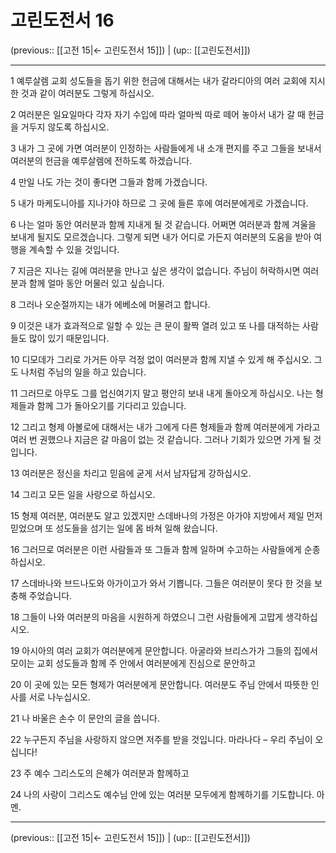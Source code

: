 # 고린도전서 16

(previous:: [[고전 15|← 고린도전서 15]]) | (up:: [[고린도전서]])

***




1 
예루살렘 교회 성도들을 돕기 위한 헌금에 대해서는 내가 갈라디아의 여러 교회에 지시한 것과 같이 여러분도 그렇게 하십시오. 



2 
여러분은 일요일마다 각자 자기 수입에 따라 얼마씩 따로 떼어 놓아서 내가 갈 때 헌금을 거두지 않도록 하십시오. 



3 
내가 그 곳에 가면 여러분이 인정하는 사람들에게 내 소개 편지를 주고 그들을 보내서 여러분의 헌금을 예루살렘에 전하도록 하겠습니다. 



4 
만일 나도 가는 것이 좋다면 그들과 함께 가겠습니다. 



5 
내가 마케도니아를 지나가야 하므로 그 곳에 들른 후에 여러분에게로 가겠습니다. 



6 
나는 얼마 동안 여러분과 함께 지내게 될 것 같습니다. 어쩌면 여러분과 함께 겨울을 보내게 될지도 모르겠습니다. 그렇게 되면 내가 어디로 가든지 여러분의 도움을 받아 여행을 계속할 수 있을 것입니다. 



7 
지금은 지나는 길에 여러분을 만나고 싶은 생각이 없습니다. 주님이 허락하시면 여러분과 함께 얼마 동안 머물러 있고 싶습니다. 



8 
그러나 오순절까지는 내가 에베소에 머물려고 합니다. 



9 
이것은 내가 효과적으로 일할 수 있는 큰 문이 활짝 열려 있고 또 나를 대적하는 사람들도 많이 있기 때문입니다. 



10 
디모데가 그리로 가거든 아무 걱정 없이 여러분과 함께 지낼 수 있게 해 주십시오. 그도 나처럼 주님의 일을 하고 있습니다. 



11 
그러므로 아무도 그를 업신여기지 말고 평안히 보내 내게 돌아오게 하십시오. 나는 형제들과 함께 그가 돌아오기를 기다리고 있습니다. 



12 
그리고 형제 아볼로에 대해서는 내가 그에게 다른 형제들과 함께 여러분에게 가라고 여러 번 권했으나 지금은 갈 마음이 없는 것 같습니다. 그러나 기회가 있으면 가게 될 것입니다. 



13 
여러분은 정신을 차리고 믿음에 굳게 서서 남자답게 강하십시오. 



14 
그리고 모든 일을 사랑으로 하십시오. 



15 
형제 여러분, 여러분도 알고 있겠지만 스데바나의 가정은 아가야 지방에서 제일 먼저 믿었으며 또 성도들을 섬기는 일에 몸 바쳐 일해 왔습니다. 



16 
그러므로 여러분은 이런 사람들과 또 그들과 함께 일하며 수고하는 사람들에게 순종하십시오. 



17 
스데바나와 브드나도와 아가이고가 와서 기쁩니다. 그들은 여러분이 못다 한 것을 보충해 주었습니다. 



18 
그들이 나와 여러분의 마음을 시원하게 하였으니 그런 사람들에게 고맙게 생각하십시오. 



19 
아시아의 여러 교회가 여러분에게 문안합니다. 아굴라와 브리스가가 그들의 집에서 모이는 교회 성도들과 함께 주 안에서 여러분에게 진심으로 문안하고 



20 
이 곳에 있는 모든 형제가 여러분에게 문안합니다. 여러분도 주님 안에서 따뜻한 인사를 서로 나누십시오. 



21 
나 바울은 손수 이 문안의 글을 씁니다. 



22 
누구든지 주님을 사랑하지 않으면 저주를 받을 것입니다. 마라나다 – 우리 주님이 오십니다! 



23 
주 예수 그리스도의 은혜가 여러분과 함께하고 



24 
나의 사랑이 그리스도 예수님 안에 있는 여러분 모두에게 함께하기를 기도합니다. 아멘.

***

(previous:: [[고전 15|← 고린도전서 15]]) | (up:: [[고린도전서]])

